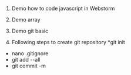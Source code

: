 1. Demo how to code javascript in Webstorm
2. Demo array
3. Demo git basic

4. Following steps to create git repository
 *git init
 * nano .gitignore
 * git add --all
 * git commit -m
 